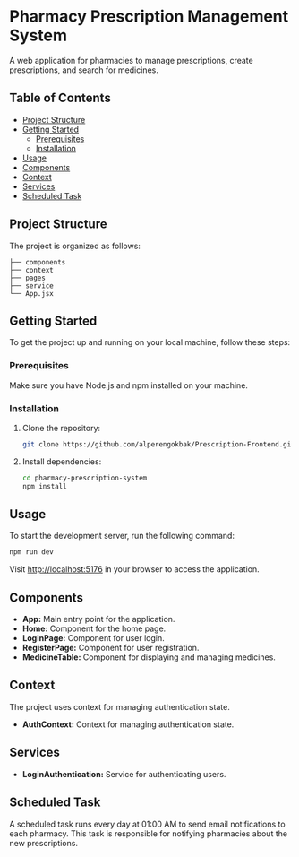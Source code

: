 # Pharmacy Prescription Management System

A web application for pharmacies to manage prescriptions, create prescriptions, and search for medicines.

## Table of Contents

- [Project Structure](#project-structure)
- [Getting Started](#getting-started)
  - [Prerequisites](#prerequisites)
  - [Installation](#installation)
- [Usage](#usage)
- [Components](#components)
- [Context](#context)
- [Services](#services)
- [Scheduled Task](#scheduled-task)

## Project Structure

The project is organized as follows:

```/src
├── components
├── context
├── pages
├── service
└── App.jsx

```

## Getting Started

To get the project up and running on your local machine, follow these steps:

### Prerequisites

Make sure you have Node.js and npm installed on your machine.

### Installation

1. Clone the repository:

   ```bash
   git clone https://github.com/alperengokbak/Prescription-Frontend.git
   ```

2. Install dependencies:

   ```bash
   cd pharmacy-prescription-system
   npm install
   ```

## Usage

To start the development server, run the following command:

```bash
npm run dev
```

Visit [http://localhost:5176](http://localhost:5176) in your browser to access the application.

## Components

- **App:** Main entry point for the application.
- **Home:** Component for the home page.
- **LoginPage:** Component for user login.
- **RegisterPage:** Component for user registration.
- **MedicineTable:** Component for displaying and managing medicines.

## Context

The project uses context for managing authentication state.

- **AuthContext:** Context for managing authentication state.

## Services

- **LoginAuthentication:** Service for authenticating users.

## Scheduled Task

A scheduled task runs every day at 01:00 AM to send email notifications to each pharmacy. This task is responsible for notifying pharmacies about the new prescriptions.
